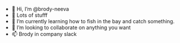 - 👋 Hi, I’m @brody-neeva
- 👀 Lots of stufff
- 🌱 I’m currently learning how to fish in the bay and catch something.
- 💞️ I’m looking to collaborate on anything you want
- 📫 Brody in company slack
<!---
brody-neeva/brody-neeva is a ✨ special ✨ repository because its `README.md` (this file) appears on your GitHub profile.
You can click the Preview link to take a look at your changes.
--->
